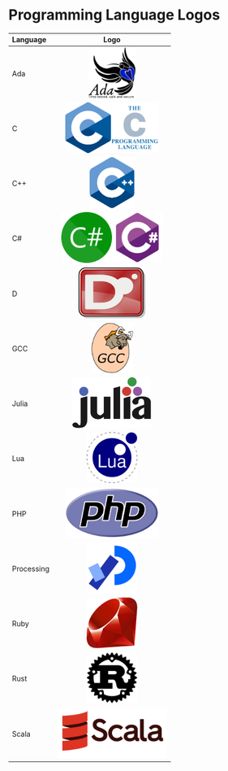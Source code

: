 # Programming Language Logos

|Language|Logo|
|:--|:--:|
|Ada|<img src="/src/ada.svg" style="height: 100px;"/>|
|C|<img src="/src/c.svg" style="height: 100px;"/><img src="/src/c_full.svg" style="height: 100px;"/>|
|C++|<img src="/src/cpp.svg" style="height: 100px;"/>|
|C#|<img src="/src/cs_wordmark.svg" style="height: 100px;"/><img src="/src/csharp.svg" style="height: 100px;"/>|
|D|<img src="/src/d.svg" style="height: 100px;"/>|
|GCC|<img src="/src/gcc.svg" style="height: 100px;"/>|
|Julia|<img src="/src/julia.svg" style="height: 100px;"/>|
|Lua|<img src="/src/lua.svg" style="height: 100px;"/>|
|PHP|<img src="/src/php.svg" style="height: 100px;"/>|
|Processing|<img src="/src/processing_4.svg" style="height: 100px;"/>|
|Ruby|<img src="/src/ruby.svg" style="height: 100px;"/>|
|Rust|<img src="/src/rust_black.svg" style="height: 100px;"/>|
|Scala|<img src="/src/scala_full.svg" style="height: 100px;"/>|
